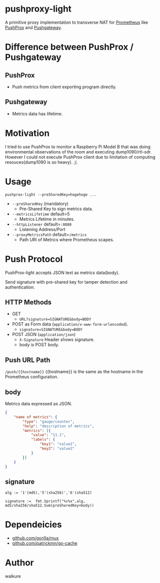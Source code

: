 # pushproxy-light

A primitive proxy implementation to transverse NAT for [Prometheus](https://prometheus.io/) like [PushProx](https://github.com/prometheus-community/PushProx) and [Pushgateway](https://github.com/prometheus/pushgateway).

# Difference between PushProx / Pushgateway

## PushProx
 - Push metrics from client exporting program directly.


## Pushgateway
- Metrics data has lifetime.

# Motivation

I tried to use PushProx to monitor a Raspberry Pi Model B that was doing environmental observations of the room and executing dump1090/rtl-sdr. However I could not execute PushProx client due to limitation of computing resouces(dump1090 is so heavy). ;(.

# Usage
 `pushprox-light --preSharedKey=hogehoge ...`

- `--preSharedKey` (mandatory)
  - Pre-Shared Key to sign metrics data.
- `--metricsLifetime` default=5
  - Metrics Lifetime in minutes.
- `--httpListener`  default=`:8080`
  - Listening Address/Port
- `--proxyMetricsPath` default=`/metrics`
  - Path URI of Metrics where Prometheus scapes.

# Push Protocol
PushProx-light accepts JSON text as metrics data(body).

Send signature with pre-shared key for tamper detection and authentication.

## HTTP Methods
- GET
  - `URL?signature=SIGNATURE&body=BODY`
- POST as Form data (`application/x-www-form-urlencoded`).
  - `signature=SIGNATURE&body=BODY`
- POST JSON (`application/json`)
  - `X-Signature` Header shows signature.
  - body is POST body.

## Push URL Path

`/push/{{hostname}}`
{{hostname}} is the same as the hostname in the Prometheus configuration.

## body
Metrics data expressed as JSON.

```json
{
	"name of metrics": {
		"type": "gauge/counter",
		"help": "description of metrics",
		"metrics": [{
			"value": "11.1",
			"labels": {
				"key1": "value1",
				"key2": "value2"
			}
		}]
	}
}
```

## signature

`alg := '1'(md5),'5'(sha256)','6'(sha512)`

`signature :=  fmt.Sprintf("%c%x",alg, md5/sha256/sha512.Sum(preSharedKey+body))`

# Dependeicies
- [github.com/gorilla/mux](https://github.com/gorilla/mux)
- [github.com/patrickmn/go-cache](https://github.com/patrickmn/go-cache)

# Author
walkure 